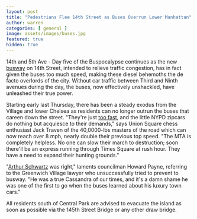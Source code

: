 ```yaml
---
layout: post
title: "Pedestrians Flee 14th Street as Buses Overrun Lower Manhattan"
author: warren
categories: [ general ]
image: assets/images/buses.jpg
featured: true
hidden: true
---
```


14th and 5th Ave - Day five of the Buspocalypse continues as the new [busway](https://ny.curbed.com/2019/10/2/20895121/14th-street-dot-mta-busway-launches-this-week) on 14th Street, intended to relieve traffic congestion, has in fact given the buses too much speed, making these diesel behemoths the de facto overlords of the city. Without car traffic between Third and Ninth avenues during the day, the buses, now effectively unshackled, have unleashed their true power. 

Starting early last Thursday, there has been a steady exodus from the Village and lower Chelsea as residents can no longer outrun the buses that careen down the street. "They're just [too fast](https://www.wsj.com/articles/buses-cruise-through-manhattan-corridor-as-traffic-change-takes-effect-11570137863), and the little NYPD zipcars do nothing but acquiesce to their demands," says Union Square chess enthusiast Jack Traven of the 40,0000-lbs masters of the road which can now reach over 8 mph, nearly double their previous top speed. "The MTA is completely helpless. No one can slow their march to destruction; soon there'll be an express running through Times Square at rush hour. They have a need to expand their hunting grounds."

"[Arthur Schwartz](https://ny.curbed.com/2019/8/20/20812896/new-york-14th-street-busway-opinion) was right," laments councilman Howard Payne, referring to the Greenwich Village lawyer who unsuccessfully tried to prevent to busway. "He was a true Cassandra of our times, and it's a damn shame he was one of the first to go when the buses learned about his luxury town cars."

All residents south of Central Park are advised to evacuate the island as soon as possible via the 145th Street Bridge or any other draw bridge.
